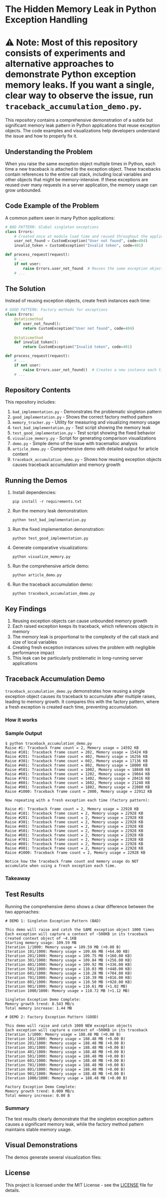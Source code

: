 # The Hidden Memory Leak in Python Exception Handling
# ⚠️ **Note:** Most of this repository consists of experiments and alternative approaches to demonstrate Python exception memory leaks. If you want a single, clear way to observe the issue, run `traceback_accumulation_demo.py`.

This repository contains a comprehensive demonstration of a subtle but significant memory leak pattern in Python applications that reuse exception objects. The code examples and visualizations help developers understand the issue and how to properly fix it.

## Understanding the Problem

When you raise the same exception object multiple times in Python, each time a new traceback is attached to the exception object. These tracebacks contain references to the entire call stack, including local variables and other objects that might be memory-intensive. If these exceptions are reused over many requests in a server application, the memory usage can grow unbounded.

## Code Example of the Problem

A common pattern seen in many Python applications:

```python
# BAD PATTERN: Global singleton exceptions
class Errors:
    # Created once at module load time and reused throughout the application
    user_not_found = CustomException("User not found", code=404)
    invalid_token = CustomException("Invalid token", code=401)

def process_request(request):
    # ...
    if not user:
        raise Errors.user_not_found  # Reuses the same exception object
    # ...
```

## The Solution

Instead of reusing exception objects, create fresh instances each time:

```python
# GOOD PATTERN: Factory methods for exceptions
class Errors:
    @staticmethod
    def user_not_found():
        return CustomException("User not found", code=404)
    
    @staticmethod
    def invalid_token():
        return CustomException("Invalid token", code=401)

def process_request(request):
    # ...
    if not user:
        raise Errors.user_not_found()  # Creates a new instance each time
    # ...
```

## Repository Contents

This repository includes:

1. `bad_implementation.py` - Demonstrates the problematic singleton pattern
2. `good_implementation.py` - Shows the correct factory method pattern
3. `memory_tracker.py` - Utility for measuring and visualizing memory usage
4. `test_bad_implementation.py` - Test script showing the memory leak
5. `test_good_implementation.py` - Test script showing the fixed behavior
6. `visualize_memory.py` - Script for generating comparison visualizations
7. `demo.py` - Simple demo of the issue with tracemalloc analysis
8. `article_demo.py` - Comprehensive demo with detailed output for article content
9. `traceback_accumulation_demo.py` - Shows how reusing exception objects causes traceback accumulation and memory growth

## Running the Demos

1. Install dependencies:
   ```
   pip install -r requirements.txt
   ```

2. Run the memory leak demonstration:
   ```
   python test_bad_implementation.py
   ```

3. Run the fixed implementation demonstration:
   ```
   python test_good_implementation.py
   ```

4. Generate comparative visualizations:
   ```
   python visualize_memory.py
   ```

5. Run the comprehensive article demo:
   ```
   python article_demo.py
   ```

6. Run the traceback accumulation demo:
     ```
     python traceback_accumulation_demo.py
     ```
## Key Findings

1. Reusing exception objects can cause unbounded memory growth
2. Each raised exception keeps its traceback, which references objects in memory
3. The memory leak is proportional to the complexity of the call stack and size of local variables
4. Creating fresh exception instances solves the problem with negligible performance impact
5. This leak can be particularly problematic in long-running server applications

## Traceback Accumulation Demo

`traceback_accumulation_demo.py` demonstrates how reusing a single exception object causes its traceback to accumulate after multiple raises, leading to memory growth. It compares this with the factory pattern, where a fresh exception is created each time, preventing accumulation.

### How it works

### Sample Output
```console
$ python traceback_accumulation_demo.py
Raise #1: Traceback frame count = 2, Memory usage = 14592 KB
Raise #101: Traceback frame count = 202, Memory usage = 15424 KB
Raise #201: Traceback frame count = 402, Memory usage = 16256 KB
Raise #301: Traceback frame count = 602, Memory usage = 17136 KB
Raise #401: Traceback frame count = 802, Memory usage = 18000 KB
Raise #501: Traceback frame count = 1002, Memory usage = 18848 KB
Raise #601: Traceback frame count = 1202, Memory usage = 19664 KB
Raise #701: Traceback frame count = 1402, Memory usage = 20416 KB
Raise #801: Traceback frame count = 1602, Memory usage = 21248 KB
Raise #901: Traceback frame count = 1802, Memory usage = 22080 KB
Raise #1000: Traceback frame count = 2000, Memory usage = 22912 KB

Now repeating with a fresh exception each time (factory pattern):

Raise #1: Traceback frame count = 2, Memory usage = 22928 KB
Raise #101: Traceback frame count = 2, Memory usage = 22928 KB
Raise #201: Traceback frame count = 2, Memory usage = 22928 KB
Raise #301: Traceback frame count = 2, Memory usage = 22928 KB
Raise #401: Traceback frame count = 2, Memory usage = 22928 KB
Raise #501: Traceback frame count = 2, Memory usage = 22928 KB
Raise #601: Traceback frame count = 2, Memory usage = 22928 KB
Raise #701: Traceback frame count = 2, Memory usage = 22928 KB
Raise #801: Traceback frame count = 2, Memory usage = 22928 KB
Raise #901: Traceback frame count = 2, Memory usage = 22928 KB
Raise #1000: Traceback frame count = 2, Memory usage = 22928 KB

Notice how the traceback frame count and memory usage do NOT accumulate when using a fresh exception each time.
```

### Takeaway

## Test Results

Running the comprehensive demo shows a clear difference between the two approaches:

```console
# DEMO 1: Singleton Exception Pattern (BAD)

This demo will raise and catch the SAME exception object 1000 times
Each exception will capture a context of ~500KB in its traceback
Created context object of ~4.1KB
Starting memory usage: 109.59 MB
Iteration 1/1000: Memory usage = 109.59 MB (+0.00 B)
Iteration 101/1000: Memory usage = 109.66 MB (+64.00 KB)
Iteration 201/1000: Memory usage = 109.75 MB (+160.00 KB)
Iteration 301/1000: Memory usage = 109.84 MB (+256.00 KB)
Iteration 401/1000: Memory usage = 109.92 MB (+336.00 KB)
Iteration 501/1000: Memory usage = 110.03 MB (+448.00 KB)
Iteration 601/1000: Memory usage = 110.28 MB (+704.00 KB)
Iteration 701/1000: Memory usage = 110.39 MB (+816.00 KB)
Iteration 801/1000: Memory usage = 110.50 MB (+928.00 KB)
Iteration 901/1000: Memory usage = 110.61 MB (+1.02 MB)
Iteration 1000/1000: Memory usage = 110.72 MB (+1.12 MB)

Singleton Exception Demo Complete:
Memory growth trend: 8.543 MB/s
Total memory increase: 1.44 MB
```

```console
# DEMO 2: Factory Exception Pattern (GOOD)

This demo will raise and catch 1000 NEW exception objects
Each exception will capture a context of ~500KB in its traceback
Iteration 1/1000: Memory usage = 188.48 MB (+0.00 B)
Iteration 101/1000: Memory usage = 188.48 MB (+0.00 B)
Iteration 201/1000: Memory usage = 188.48 MB (+0.00 B)
Iteration 301/1000: Memory usage = 188.48 MB (+0.00 B)
Iteration 401/1000: Memory usage = 188.48 MB (+0.00 B)
Iteration 501/1000: Memory usage = 188.48 MB (+0.00 B)
Iteration 601/1000: Memory usage = 188.48 MB (+0.00 B)
Iteration 701/1000: Memory usage = 188.48 MB (+0.00 B)
Iteration 801/1000: Memory usage = 188.48 MB (+0.00 B)
Iteration 901/1000: Memory usage = 188.48 MB (+0.00 B)
Iteration 1000/1000: Memory usage = 188.48 MB (+0.00 B)

Factory Exception Demo Complete:
Memory growth trend: 0.000 MB/s
Total memory increase: 0.00 B
```

### Summary

The test results clearly demonstrate that the singleton exception pattern causes a significant memory leak, while the factory method pattern maintains stable memory usage.

## Visual Demonstrations

The demos generate several visualization files:

## License

This project is licensed under the MIT License - see the [LICENSE](LICENSE) file for details.
